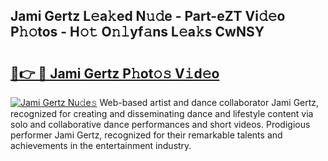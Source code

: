 ## Jami Gertz L𝚎a𝚔ed N𝚞𝚍e - Part-eZT Vi𝚍𝚎o P𝚑𝚘tos - H𝚘𝚝 O𝚗𝚕yf𝚊ns L𝚎a𝚔s CwNSY

# <h2><a href="http://kf8bal.oniu.top/?m=Jami+Gertz">🔗👉 🔴 Jami Gertz P𝚑ot𝚘𝚜 V𝚒d𝚎o</a></h2>

[![Jami Gertz Nu𝚍e𝚜](https://i.imgur.com/0qMVB7G.gif)](http://kf8bal.oniu.top/?m=Jami+Gertz)
Web-based artist and dance collaborator Jami Gertz, recognized for creating and disseminating dance and lifestyle content via solo and collaborative dance performances and short videos. Prodigious performer Jami Gertz, recognized for their remarkable talents and achievements in the entertainment industry.  
